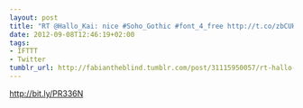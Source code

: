 ```yaml
---
layout: post
title: "RT @Hallo_Kai: nice #Soho_Gothic #font_4_free http://t.co/zbCUHjje thank you @Linotype_com"
date: 2012-09-08T12:46:19+02:00
tags:
- IFTTT
- Twitter
tumblr_url: http://fabiantheblind.tumblr.com/post/31115950057/rt-hallo-kai-nice-soho-gothic-font-4-free
---
```

http://bit.ly/PR336N

